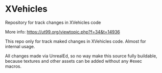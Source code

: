 # XVehicles
Repository for track changes in XVehicles code

More info: https://ut99.org/viewtopic.php?f=34&t=14936

This repo only for track maked changes in XVehicles code.
Almost for internal usage.

All changes made via UnrealEd, so no way make this source fully buildable, because textures and other assets can be added without any #exec macros.

